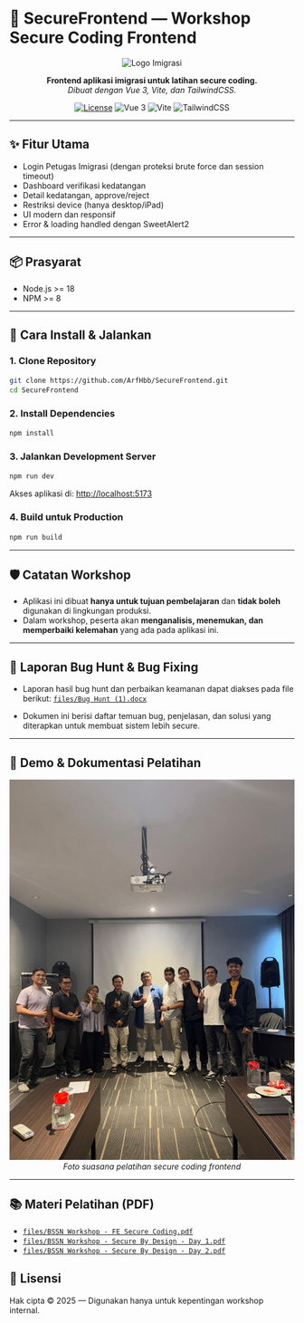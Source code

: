 # 🚀 SecureFrontend — Workshop Secure Coding Frontend

<p align="center">
  <img src="https://cdn-icons-png.flaticon.com/512/2920/2920244.png" alt="Logo Imigrasi" width="80" />
</p>

<p align="center">
  <b>Frontend aplikasi imigrasi untuk latihan secure coding.</b><br>
  <i>Dibuat dengan Vue 3, Vite, dan TailwindCSS.</i>
</p>

<p align="center">
  <a href="https://github.com/ArfHbb/SecureFrontend"><img src="https://img.shields.io/github/license/ArfHbb/SecureFrontend?style=flat-square" alt="License"></a>
  <img src="https://img.shields.io/badge/vue-3.x-brightgreen?style=flat-square" alt="Vue 3">
  <img src="https://img.shields.io/badge/vite-4.x-blue?style=flat-square" alt="Vite">
  <img src="https://img.shields.io/badge/tailwindcss-3.x-blueviolet?style=flat-square" alt="TailwindCSS">
</p>

---

## ✨ Fitur Utama

- Login Petugas Imigrasi (dengan proteksi brute force dan session timeout)
- Dashboard verifikasi kedatangan
- Detail kedatangan, approve/reject
- Restriksi device (hanya desktop/iPad)
- UI modern dan responsif
- Error & loading handled dengan SweetAlert2

---

## 📦 Prasyarat

- Node.js >= 18
- NPM >= 8

---

## 🚀 Cara Install & Jalankan

### 1. Clone Repository

```bash
git clone https://github.com/ArfHbb/SecureFrontend.git
cd SecureFrontend
```

### 2. Install Dependencies

```bash
npm install
```

### 3. Jalankan Development Server

```bash
npm run dev
```

Akses aplikasi di: [http://localhost:5173](http://localhost:5173)

### 4. Build untuk Production

```bash
npm run build
```

---


## 🛡️ Catatan Workshop

- Aplikasi ini dibuat **hanya untuk tujuan pembelajaran** dan **tidak boleh** digunakan di lingkungan produksi.
- Dalam workshop, peserta akan **menganalisis, menemukan, dan memperbaiki kelemahan** yang ada pada aplikasi ini.

---


## 📝 Laporan Bug Hunt & Bug Fixing

- Laporan hasil bug hunt dan perbaikan keamanan dapat diakses pada file berikut:
  [`files/Bug Hunt (1).docx`](./files/Bug%20Hunt%20(1).docx)

- Dokumen ini berisi daftar temuan bug, penjelasan, dan solusi yang diterapkan untuk membuat sistem lebih secure.

---


## 📸 Demo & Dokumentasi Pelatihan


<p align="center">
  <img src="files/photo_2025-08-06_10-21-39.jpg" alt="Foto Pelatihan Secure Coding" width="600" />
  <br>
  <i>Foto suasana pelatihan secure coding frontend</i>
</p>

---

## 📚 Materi Pelatihan (PDF)

- [`files/BSSN Workshop - FE Secure Coding.pdf`](./files/BSSN%20Workshop%20-%20FE%20Secure%20Coding.pdf)
- [`files/BSSN Workshop - Secure By Design - Day 1.pdf`](./files/BSSN%20Workshop%20-%20Secure%20By%20Design%20-%20Day%201.pdf)
- [`files/BSSN Workshop - Secure By Design - Day 2.pdf`](./files/BSSN%20Workshop%20-%20Secure%20By%20Design%20-%20Day%202.pdf)

## 📄 Lisensi

Hak cipta © 2025 — Digunakan hanya untuk kepentingan workshop internal.
